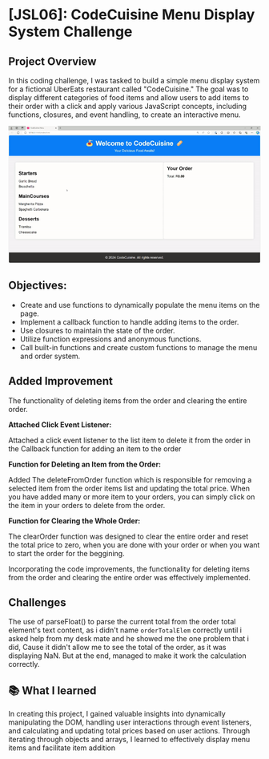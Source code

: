 # [JSL06]: CodeCuisine Menu Display System Challenge

## Project Overview
In this coding challenge, I was tasked to build a simple menu display system for a fictional UberEats restaurant called "CodeCuisine." The goal was to display different categories of food items and allow users to add items to their order with a click and apply various JavaScript concepts, including functions, closures, and event handling, to create an interactive menu.

![alt text](JSL06-solution.gif)

## Objectives:
- Create and use functions to dynamically populate the menu items on the page.
- Implement a callback function to handle adding items to the order.
- Use closures to maintain the state of the order.
- Utilize function expressions and anonymous functions.
- Call built-in functions and create custom functions to manage the menu and order system.

## Added Improvement
The functionality of deleting items from the order and clearing the entire order.


**Attached Click Event Listener:**

Attached a click event listener to the list item to delete it from the order in the Callback function for adding an item to the order

**Function for Deleting an Item from the Order:**

Added The deleteFromOrder function which is responsible for removing a selected item from the order items list and updating the total price. When you have added many or more item to your orders, you can simply click on the item in your orders to delete from the order.

**Function for Clearing the Whole Order:**

The clearOrder function was designed to clear the entire order and reset the total price to zero, when you are done with your order or when you want to start the order for the beggining.


Incorporating the code improvements, the functionality for deleting items from the order and clearing the entire order was effectively implemented.

## Challenges
The use of parseFloat() to parse the current total from the order total element's text content, as i didn't name `orderTotalElem` correctly until i asked help from my desk mate and he showed me the one problem that i did, Cause it didn't allow me to see the total of the order, as it was displaying NaN. But at the end, managed to make it work the calculation correctly.



## 📚 What I learned
In creating this project, I gained valuable insights into dynamically manipulating the DOM, handling user interactions through event listeners, and calculating and updating total prices based on user actions. Through iterating through objects and arrays, I learned to effectively display menu items and facilitate item addition